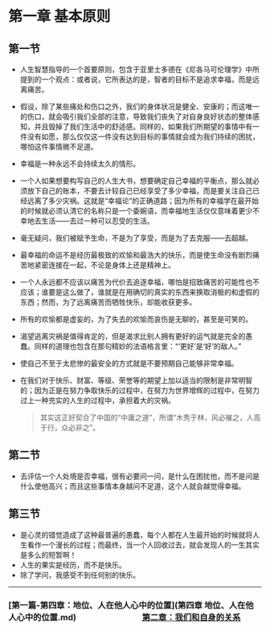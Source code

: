 # 第一章 基本原则
## 第一节
- 人生智慧指导的一个首要原则，包含于亚里士多德在《尼各马可伦理学》中所提到的一个观点：或者说，它所表达的是，智者的目标不是追求幸福，而是远离痛苦。
- 假设，除了某些痛处和伤口之外，我们的身体状况是健全、安康的；而这唯一的伤口，就会吸引我们全部的注意，导致我们丧失了对自身良好状态的整体感知，并且毁掉了我们生活中的舒适感。同样的，如果我们所期望的事情中有一件没有如愿，那么仅仅这一件没有达到目标的事情就会成为我们持续的困扰，哪怕这件事情微不足道。
- 幸福是一种永远不会持续太久的情形。
- 一个人如果想要构写自己的人生大书，想要确定自己幸福的平衡点，那么就必须放下自己的账本，不要去计较自己已经享受了多少幸福，而是要关注自己已经远离了多少灾祸。这就是“幸福论”的正确道路；因为所有的幸福学在最开始的时候就必须认清它的名称只是一个委婉语，而幸福地生活仅仅意味着更少不幸地去生活——去过一种可以忍受的生活。
- 毫无疑问，我们被赋予生命，不是为了享受，而是为了去克服——去超越。
- 最幸福的命运不是经历最极致的欢愉和最浩大的快乐，而是使生命没有剧烈痛苦地紧密连接在一起，不论是身体上还是精神上。
- 一个人永远都不应该以痛苦为代价去追逐幸福，哪怕是招致痛苦的可能性也不应该；谁要是这么做了，谁就是在用确切的真实的东西来换取消极的和虚假的东西；然而，为了远离痛苦而牺牲快乐，却能收获更多。
- 所有的欢愉都是虚妄的，为了失去的欢愉而哀伤是无聊的，甚至是可笑的。
- 渴望逃离灾祸是值得肯定的，但是渴求比别人拥有更好的运气就是完全的愚蠢。同样的道理也包含在那句精妙的法语格言里：“‘更好’是‘好’的敌人。”
- 使自己不至于太悲惨的最安全的方式就是不要预期自己能够非常幸福。
- 在我们对于快乐、财富、等级、荣誉等的期望上加以适当的限制是非常明智的；因为正是在努力争取快乐的过程中，在努力为世界增辉的过程中，在努力过上一种充实的人生的过程中，承担着大的灾祸。

  > 其实这正好契合了中国的“中庸之道”，所谓“木秀于林，风必摧之，人高于行，众必非之”。

## 第二节
- 去评估一个人处境是否幸福，很有必要问一问，是什么在困扰他，而不是问是什么使他高兴；而且这些事情本身越问不足道，这个人就会越觉得幸福。

## 第三节
- 是心灵的错觉造成了这种最普遍的愚蠢，每个人都在人生最开始的时候就将人生看作一个漫长的过程；而最终，当一个人回收过去，就会发现人的一生其实是多么的短暂啊！
- 人生的果实是经历，而不是快乐。
- 除了学问，我感受不到任何别的快乐。

---

### [第一篇-第四章：地位、人在他人心中的位置](第四章 地位、人在他人心中的位置.md)　　　　　　　　[第二章：我们和自身的关系](b.md)